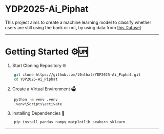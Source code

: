 
# YDP2025-Ai_Piphat

This project aims to create a machine learning model to classify whether users are still using the bank or not, by using data from [this Dataset](https://www.kaggle.com/datasets/radheshyamkollipara/bank-customer-churn)

---


# Getting Started ⚙️🆙

1. Start Cloning Repository 🌐
```bash
    git clone https://github.com/t0nthxt/YDP2025-Ai_Piphat.git
    cd YDP2025-Ai_Piphat
```
2. Create a Virtual Environment 🗳️
```bash
    python -m venv .venv
    .venv\Scripts\activate
```
3. Installing Dependencies 📂
```bash
    pip install pandas numpy matplotlib seaborn sklearn
```
---




